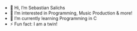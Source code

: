 - 👋 Hi, I’m Sebastian Salichs
- 👀 I’m interested in Programming, Music Production & more!
- 🌱 I’m currently learning Programming in C
- ⚡ Fun fact: I am a twin!

<!---
AeroTunez/AeroTunez is a ✨ special ✨ repository because its `README.md` (this file) appears on your GitHub profile.
You can click the Preview link to take a look at your changes.
--->
